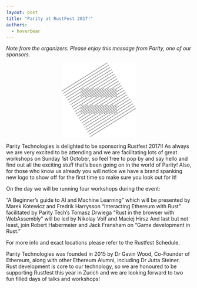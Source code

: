 ```yaml
---
layout: post
title: "Parity at RustFest 2017!"
authors:
  - hoverbear
---
```


*Note from the organizers: Please enjoy this message from Parity, one of our sponsors.*

<center><img style="max-width: 40%" src="/assets/sponsors/parity.svg" /></center>

Parity Technologies is delighted to be sponsoring Rustfest 2017!! As always we are very excited to be attending and we are facilitating lots of great workshops on Sunday 1st October, so feel free to pop by and say hello and find out all the exciting stuff that’s been going on in the world of Parity! Also, for those who know us already you will notice we have a brand spanking new logo to show off for the first time so make sure you look out for it!

On the day we will be running four workshops during the event: 

“A Beginner’s guide to AI and Machine Learning” which will be presented by Marek Kotewicz and Fredrik Harrysson
“Interacting Ethereum with Rust” facilitated by Parity Tech’s Tomasz Drwiega
“Rust in the browser with WebAssembly” will be led by Nikolay Volf and Maciej Hirsz
And last but not least, join Robert Habermeier and Jack Fransham on “Game development in Rust.” 

For more info and exact locations please refer to the Rustfest Schedule.

Parity Technologies was founded in 2015 by Dr Gavin Wood, Co-Founder of Ethereum, along with other Ethereum Alumni, including Dr Jutta Steiner. Rust development is core to our technology, so we are honoured to be supporting Rustfest this year in Zurich and we are looking forward to two fun filled days of talks and workshops!  
